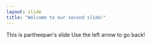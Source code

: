```yaml
---
layout: slide
title: "Welcome to our second slide!"
---
```

This is partheepan's slide
Use the left arrow to go back!